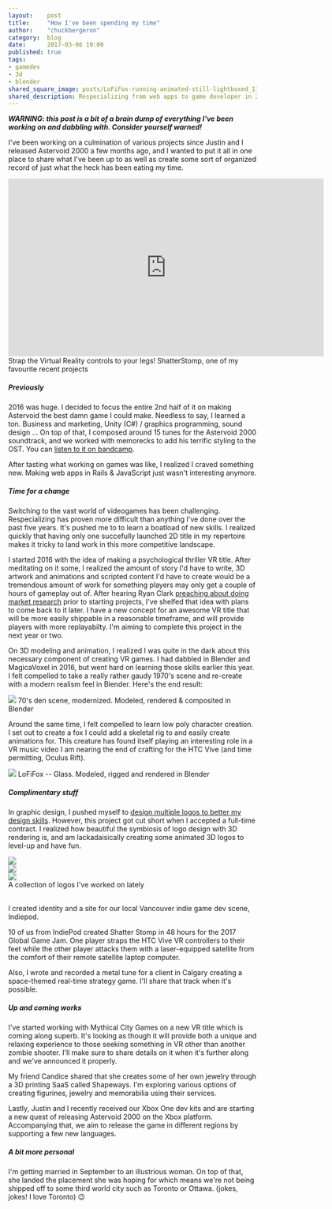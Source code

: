 ```yaml
---
layout:    post
title:     "How I've been spending my time"
author:    "chuckbergeron"
category:  blog
date:      2017-03-06 19:00
published: true
tags:
- gamedev
- 3d
- blender
shared_square_image: posts/LoFiFox-running-animated-still-lightboxed_114.jpg
shared_description: Respecializing from web apps to game developer in 2016/2017
---
```


<p>
  <strong><em>WARNING: this post is a bit of a brain dump of everything I've been working on and dabbling with. Consider yourself warned!</em></strong>
</p>

<p>
  I've been working on a culmination of various projects since Justin and I released Astervoid 2000 a few months ago, and I wanted to put it all in one place to share what I've been up to as well as create some sort of organized record of just what the heck has been eating my time.
</p>

<iframe class="video-responsive" width="640" height="360" src="https://www.youtube.com/embed/kHNDFtOijo4" frameborder="0" allowfullscreen></iframe>
<span class="caption">Strap the Virtual Reality controls to your legs! ShatterStomp, one of my favourite recent projects</span>

<h5>
  Previously
</h5>

<p>
  2016 was huge. I decided to focus the entire 2nd half of it on making Astervoid the best damn game I could make. Needless to say, I learned a ton. Business and marketing, Unity (C#) / graphics programming, sound design ... On top of that, I composed around 15 tunes for the Astervoid 2000 soundtrack, and we worked with memorecks to add his terrific styling to the OST. You can <a href="https://madcapacity.bandcamp.com/releases">listen to it on bandcamp</a>.
</p>

<p>
  After tasting what working on games was like, I realized I craved something new. Making web apps in Rails &amp; JavaScript just wasn't interesting anymore.
</p>

<h5>
  Time for a change
</h5>

<p>
  Switching to the vast world of videogames has been challenging. Respecializing has proven more difficult than anything I've done over the past five years. It's pushed me to to learn a boatload of new skills. I realized quickly that having only one succefully launched 2D title in my repertoire makes it tricky to land work in this more competitive landscape.
</p>

<p>
  I started 2016 with the idea of making a psychological thriller VR title. After meditating on it some, I realized the amount of story I'd have to write, 3D artwork and animations and scripted content I'd have to create would be a tremendous amount of work for something players may only get a couple of hours of gameplay out of. After hearing Ryan Clark <a href="http://www.gamasutra.com/blogs/RyanClark/20150917/253842/What_Makes_an_Indie_Hit_How_to_Choose_the_Right_Design.php">preaching about doing market research</a> prior to starting projects, I've shelfed that idea with plans to come back to it later. I have a new concept for an awesome VR title that will be more easily shippable in a reasonable timeframe, and will provide players with more replayabilty. I'm aiming to complete this project in the next year or two.
</p>

<p>
  On 3D modeling and animation, I realized I was quite in the dark about this necessary component of creating VR games. I had dabbled in Blender and MagicaVoxel in 2016, but went hard on learning those skills earlier this year. I felt compelled to take a really rather gaudy 1970's scene and re-create with a modern realism feel in Blender. Here's the end result:
</p>

<img src="{% asset_path 'posts/render-46--daytime-alt--diff-cam-angle--composited.jpg' %}" class="img-responsive">
<span class="caption">70's den scene, modernized. Modeled, rendered &amp; composited in Blender</span>

<p>
  Around the same time, I felt compelled to learn low poly character creation. I set out to create a fox I could add a skeletal rig to and easily create animations for. This creature has found itself playing an interesting role in a VR music video I am nearing the end of crafting for the HTC Vive (and time permitting, Oculus Rift).
</p>

<img src="{% asset_path 'posts/LoFiFox-running-animated-still-lightboxed_114.jpg' %}" class="img-responsive">
<span class="caption">LoFiFox -- Glass. Modeled, rigged and rendered in Blender</span>

<h5>
  Complimentary stuff
</h5>

<p>
  In graphic design, I pushed myself to <a href="https://dribbble.com/ChuckBergeron">design multiple logos to better my design skills</a>. However, this project got cut short when I accepted a full-time contract. I realized how beautiful the symbiosis of logo design with 3D rendering is, and am lackadaisically creating some animated 3D logos to level-up and have fun.
</p>

<div class="row">
  <div class="four columns">
    <img src="{% asset_path 'posts/dona-cider-sm.jpg' %}" class="img-responsive pull-left">
  </div>
  <div class="four columns">
    <img src="{% asset_path 'posts/indiepod-sm.jpg' %}" class="img-responsive pull-left">
  </div>
  <div class="four columns">
    <img src="{% asset_path 'posts/chuck-bergeron--3d-type-sm.jpg' %}" class="img-responsive pull-left">
  </div>
</div>
<span class="caption">A collection of logos I've worked on lately</span>

<br>
<br>

<p>
  I created identity and a site for our local Vancouver indie game dev scene, <a href="http://www.indiepod.org/"></a>Indiepod.
</p>

<p>
  10 of us from IndiePod created Shatter Stomp in 48 hours for the 2017 Global Game Jam. One player straps the HTC Vive VR controllers to their feet while the other player attacks them with a laser-equipped satellite from the comfort of their remote satellite laptop computer.
</p>

<p>
  Also, I wrote and recorded a metal tune for a client in Calgary creating a space-themed real-time strategy game. I'll share that track when it's possible.
</p>

<h5>
  Up and coming works
</h5>

<p>
  I've started working with Mythical City Games on a new VR title which is coming along superb. It's looking as though it will provide both a unique and relaxing experience to those seeking something in VR other than another zombie shooter. I'll make sure to share details on it when it's further along and we've announced it properly.
</p>

<p>
  My friend Candice shared that she creates some of her own jewelry through a 3D printing SaaS called Shapeways. I'm exploring various options of creating figurines, jewelry and memorabilia using their services.
</p>

<p>
  Lastly, Justin and I recently received our Xbox One dev kits and are starting a new quest of releasing Astervoid 2000 on the Xbox platform. Accompanying that, we aim to release the game in different regions by supporting a few new languages.
</p>

<h5>
  A bit more personal
</h5>

<p>
  I'm getting married in September to an illustrious woman. On top of that, she landed the placement she was hoping for which means we're not being shipped off to some third world city such as Toronto or Ottawa. (jokes, jokes! I love Toronto) 😉
</p>
